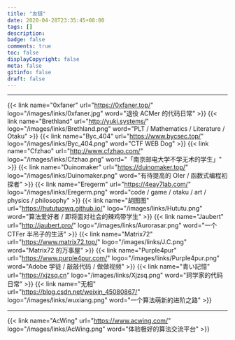 ```yaml
---
title: "友链"
date: 2020-04-28T23:35:45+08:00
tags: []
description:
badge: false
comments: true
toc: false
displayCopyright: false
meta: false
gitinfo: false
draft: false
---
```





---

<!-- {{< link name="0x46" url="http://headwindfu.xyz/" logo="/images/links/0x46.png" word="真的废物（fake）" >}} -->
{{< link name="0xfaner" url="https://0xfaner.top/" logo="/images/links/0xfaner.jpg" word="退役 ACMer 的代码日常" >}}
{{< link name="Brethland" url="http://yuki.systems/" logo="/images/links/Brethland.png" word="PLT / Mathematics / Literature / Otaku" >}}
{{< link name="Byc_404" url="https://www.bycsec.top/" logo="/images/links/Byc_404.png" word="CTF WEB Dog" >}}
{{< link name="Cfzhao" url="http://www.cfzhao.com/" logo="/images/links/Cfzhao.png" word="「南京邮电大学不学无术的学生」" >}}
{{< link name="Duinomaker" url="https://duinomaker.top/" logo="/images/links/Duinomaker.png" word="有待提高的 OIer / 函数式编程初探者" >}}
{{< link name="Eregerm" url="https://4eay7lab.com/" logo="/images/links/Eregerm.png" word="code / game / otaku / art / physics / philosophy" >}}
{{< link name="胡图图" url="https://hututuqwq.github.io/" logo="/images/links/Hututu.png" word="算法爱好者 / 即将面对社会的辣鸡带学生" >}}
{{< link name="Jaubert" url="http://jaubert.pro/" logo="/images/links/Aurorasar.png" word="一个 CTFer 半吊子的生活" >}}
{{< link name="Matrix72" url="https://www.matrix72.top/" logo="/images/links/J.C.png" word="Matrix72 的万事屋" >}}
{{< link name="Purple4pur" url="https://www.purple4pur.com/" logo="/images/links/Purple4pur.png" word="Adobe 学徒 / 敲敲代码 / 做做视频" >}}
{{< link name="青い記憶" url="https://xjzsq.cn" logo="/images/links/Xjzsq.png" word="珂学家的代码日常" >}}
{{< link name="无相" url="https://blog.csdn.net/weixin_45080867/" logo="/images/links/wuxiang.png" word="一个算法萌新的进阶之路" >}}

---

{{< link name="AcWing" url="https://www.acwing.com/" logo="/images/links/AcWing.png" word="体验极好的算法交流平台" >}}
